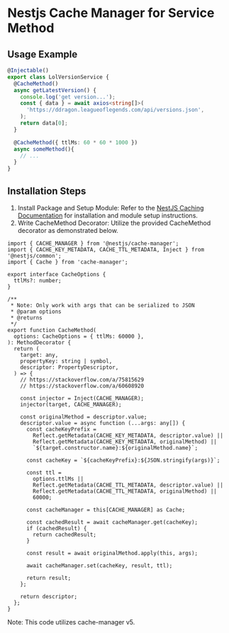 # Nestjs Cache Manager for Service Method

## Usage Example

```ts
@Injectable()
export class LolVersionService {
  @CacheMethod()
  async getLatestVersion() {
    console.log('get version...');
    const { data } = await axios<string[]>(
      'https://ddragon.leagueoflegends.com/api/versions.json',
    );
    return data[0];
  }

  @CacheMethod({ ttlMs: 60 * 60 * 1000 })
  async someMethod(){
    // ...
  }
}
```

## Installation Steps

1. Install Package and Setup Module: Refer to the [NestJS Caching Documentation](https://docs.nestjs.com/techniques/caching) for installation and module setup instructions. 
2. Write CacheMethod Decorator: Utilize the provided CacheMethod decorator as demonstrated below.
```
import { CACHE_MANAGER } from '@nestjs/cache-manager';
import { CACHE_KEY_METADATA, CACHE_TTL_METADATA, Inject } from '@nestjs/common';
import { Cache } from 'cache-manager';

export interface CacheOptions {
  ttlMs?: number;
}

/**
 * Note: Only work with args that can be serialized to JSON
 * @param options
 * @returns
 */
export function CacheMethod(
  options: CacheOptions = { ttlMs: 60000 },
): MethodDecorator {
  return (
    target: any,
    propertyKey: string | symbol,
    descriptor: PropertyDescriptor,
  ) => {
    // https://stackoverflow.com/a/75815629
    // https://stackoverflow.com/a/60608920

    const injector = Inject(CACHE_MANAGER);
    injector(target, CACHE_MANAGER);

    const originalMethod = descriptor.value;
    descriptor.value = async function (...args: any[]) {
      const cacheKeyPrefix =
        Reflect.getMetadata(CACHE_KEY_METADATA, descriptor.value) ||
        Reflect.getMetadata(CACHE_KEY_METADATA, originalMethod) ||
        `${target.constructor.name}:${originalMethod.name}`;

      const cacheKey = `${cacheKeyPrefix}:${JSON.stringify(args)}`;

      const ttl =
        options.ttlMs ||
        Reflect.getMetadata(CACHE_TTL_METADATA, descriptor.value) ||
        Reflect.getMetadata(CACHE_TTL_METADATA, originalMethod) ||
        60000;

      const cacheManager = this[CACHE_MANAGER] as Cache;

      const cachedResult = await cacheManager.get(cacheKey);
      if (cachedResult) {
        return cachedResult;
      }

      const result = await originalMethod.apply(this, args);

      await cacheManager.set(cacheKey, result, ttl);

      return result;
    };

    return descriptor;
  };
}
```

Note: This code utilizes cache-manager v5.
